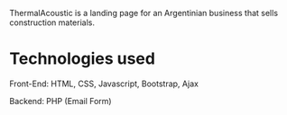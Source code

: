 ThermalAcoustic is a landing page for an Argentinian business that sells construction materials.

Technologies used
=================

Front-End: HTML, CSS, Javascript, Bootstrap, Ajax

Backend: PHP (Email Form)



